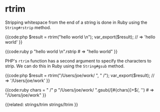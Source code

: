 # rtrim

Stripping whitespace from the end of a string is done in Ruby using the
`String#rstrip` method.

{{code:php
    $result = rtrim("hello world \n");
    var_export($result);
    // => 'hello world'
}}

{{code:ruby
    p "hello world \n".rstrip
    # => "hello world"
}}

PHP's `rtrim` function has a second argument to specify the characters to
strip. We can do this in Ruby using the `String#gsub` method.

{{code:php
    $result = rtrim("/Users/joe/work/ ", " /");
    var_export($result);
    // => '/Users/joe/work'
}}

{{code:ruby
    chars = " /"
    p "/Users/joe/work/ ".gsub(/[#{chars}]+$/, '')
    # => "/Users/joe/work"
}}


{{related:
    strings/trim
    strings/ltrim
}}
